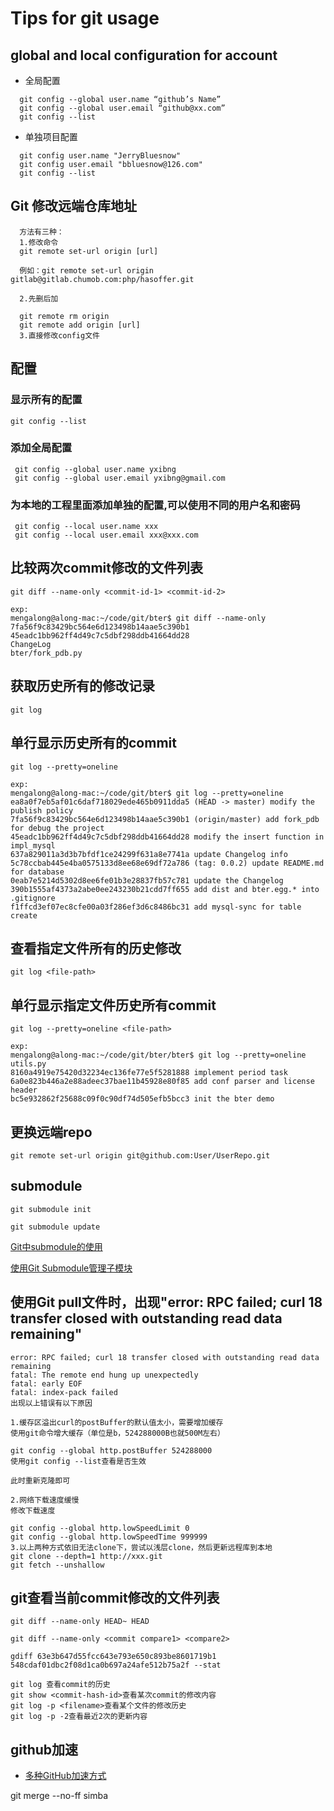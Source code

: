 # Tips for git usage

## global and local configuration for account
+ 全局配置
```
  git config --global user.name “github’s Name”
  git config --global user.email “github@xx.com”
  git config --list
```

+ 单独项目配置
```
  git config user.name "JerryBluesnow"
  git config user.email "bbluesnow@126.com"
  git config --list
```

## Git 修改远端仓库地址
```
  方法有三种：
  1.修改命令
  git remote set-url origin [url]

  例如：git remote set-url origin gitlab@gitlab.chumob.com:php/hasoffer.git

  2.先删后加

  git remote rm origin
  git remote add origin [url]
  3.直接修改config文件
```

## 配置
### 显示所有的配置
```
git config --list
```

### 添加全局配置
```
 git config --global user.name yxibng
 git config --global user.email yxibng@gmail.com
```

### 为本地的工程里面添加单独的配置,可以使用不同的用户名和密码

```
 git config --local user.name xxx
 git config --local user.email xxx@xxx.com

```
## 比较两次commit修改的文件列表
```
git diff --name-only <commit-id-1> <commit-id-2>
```
```
exp:
mengalong@along-mac:~/code/git/bter$ git diff --name-only 7fa56f9c83429bc564e6d123498b14aae5c390b1 45eadc1bb962ff4d49c7c5dbf298ddb41664dd28
ChangeLog
bter/fork_pdb.py 
```

## 获取历史所有的修改记录
```
git log
```

## 单行显示历史所有的commit
```
git log --pretty=oneline
```
```
exp:
mengalong@along-mac:~/code/git/bter$ git log --pretty=oneline
ea8a0f7eb5af01c6daf718029ede465b0911dda5 (HEAD -> master) modify the publish policy
7fa56f9c83429bc564e6d123498b14aae5c390b1 (origin/master) add fork_pdb for debug the project
45eadc1bb962ff4d49c7c5dbf298ddb41664dd28 modify the insert function in impl_mysql
637a829011a3d3b7bfdf1ce24299f631a8e7741a update Changelog info
5c78ccbab445e4ba0575133d8ee68e69df72a786 (tag: 0.0.2) update README.md for database
0eab7e5214d5302d8ee6fe01b3e28837fb57c781 update the Changelog
390b1555af4373a2abe0ee243230b21cdd7ff655 add dist and bter.egg.* into .gitignore
f1ffcd3ef07ec8cfe00a03f286ef3d6c8486bc31 add mysql-sync for table create
```
## 查看指定文件所有的历史修改
```
git log <file-path>
```
## 单行显示指定文件历史所有commit
```
git log --pretty=oneline <file-path>
```

```
exp:
mengalong@along-mac:~/code/git/bter/bter$ git log --pretty=oneline utils.py
8160a4919e75420d32234ec136fe77e5f5281888 implement period task
6a0e823b446a2e88adeec37bae11b45928e80f85 add conf parser and license header
bc5e932862f25688c09f0c90df74d505efb5bcc3 init the bter demo
```

## 更换远端repo

`git remote set-url origin git@github.com:User/UserRepo.git`

## submodule 

```
git submodule init

git submodule update
```

[Git中submodule的使用](https://zhuanlan.zhihu.com/p/87053283)

[使用Git Submodule管理子模块](https://segmentfault.com/a/1190000003076028)

## 使用Git pull文件时，出现"error: RPC failed; curl 18 transfer closed with outstanding read data remaining"
```
error: RPC failed; curl 18 transfer closed with outstanding read data remaining
fatal: The remote end hung up unexpectedly
fatal: early EOF
fatal: index-pack failed
出现以上错误有以下原因

1.缓存区溢出curl的postBuffer的默认值太小，需要增加缓存
使用git命令增大缓存（单位是b，524288000B也就500M左右）

git config --global http.postBuffer 524288000
使用git config --list查看是否生效

此时重新克隆即可

2.网络下载速度缓慢
修改下载速度

git config --global http.lowSpeedLimit 0
git config --global http.lowSpeedTime 999999
3.以上两种方式依旧无法clone下，尝试以浅层clone，然后更新远程库到本地
git clone --depth=1 http://xxx.git
git fetch --unshallow
```
## git查看当前commit修改的文件列表
```
git diff --name-only HEAD~ HEAD

git diff --name-only <commit compare1> <compare2>

gdiff 63e3b647d55fcc643e793e650c893be8601719b1 548cdaf01dbc2f08d1ca0b697a24afe512b75a2f --stat

git log 查看commit的历史
git show <commit-hash-id>查看某次commit的修改内容
git log -p <filename>查看某个文件的修改历史
git log -p -2查看最近2次的更新内容
```
##  github加速
- [多种GitHub加速方式](https://www.cnblogs.com/beilong/p/13763462.html)


git merge --no-ff simba